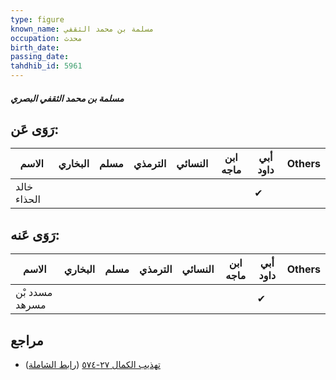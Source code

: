 ```yaml
---
type: figure
known_name: مسلمة بن محمد الثقفي
occupation: محدث
birth_date:
passing_date:
tahdhib_id: 5961
---
```

##### مسلمة بن محمد الثقفي البصري

## رَوَى عَن:
| الاسم       | البخاري | مسلم | الترمذي | النسائي | ابن ماجه | أبي داود | Others |
| ----------- | ------- | ---- | ------- | ------- | -------- | -------- | ------ |
| خالد الحذاء |         |      |         |         |          | ✔        |        |
## رَوَى عَنه:
| الاسم          | البخاري | مسلم | الترمذي | النسائي | ابن ماجه | أبي داود | Others |
| -------------- | ------- | ---- | ------- | ------- | -------- | -------- | ------ |
| مسدد بْن مسرهد |         |      |         |         |          | ✔        |        |
## مراجع
- [تهذيب الكمال ٢٧-٥٧٤](obsidian://open?vault=Tahdhib-al-Kamal&file=Figures/٥٩٦١-مسلمة%20بن%20محمد%20الثقفي%20البصري) ([رابط الشاملة](https://shamela.ws/book/3722/14963))